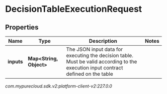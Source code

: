 # DecisionTableExecutionRequest


## Properties

| Name | Type | Description | Notes |
| ------------ | ------------- | ------------- | ------------- |
| **inputs** | **Map&lt;String, Object&gt;** | The JSON input data for executing the decision table. Must be valid according to the execution input contract defined on the table |  |




_com.mypurecloud.sdk.v2:platform-client-v2:227.0.0_
